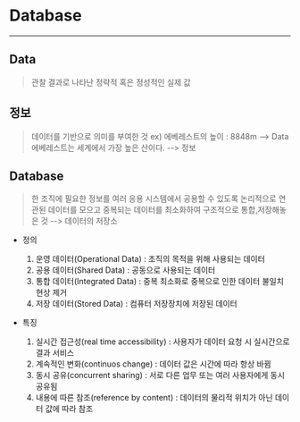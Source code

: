 # Database
---

## Data
> 관찰 결과로 나타난 정략적 혹은 정성적인 실제 값

## 정보
> 데이터를 기반으로 의미를 부여한 것
> ex) 에베레스트의 높이 : 8848m --> Data  
>     에베레스트는 세계에서 가장 높은 산이다. --> 정보

## Database
> 한 조직에 필요한 정보를 여러 응용 시스템에서 공용할 수 있도록
> 논리적으로 연관된 데이터를 모으고 중복되는 데이터를 최소화하여
> 구조적으로 통합,저장해놓은 것 --> 데이터의 저장소

- 정의
  1. 운영 데이터(Operational Data) : 조직의 목적을 위해 사용되는 데이터
  2. 공용 데이터(Shared Data) : 공동으로 사용되는 데이터
  3. 통합 데이터(Integrated Data) : 중복 최소화로 중복으로 인한 데이터 불일치 현상 제거
  4. 저장 데이터(Stored Data) : 컴퓨터 저장장치에 저장된 데이터

- 특징
  1. 실시간 접근성(real time accessibility) : 사용자가 데이터 요청 시 실시간으로 결과 서비스
  2. 계속적인 변화(continuos change) : 데이터 값은 시간에 따라 항상 바뀜
  3. 동시 공유(concurrent sharing) : 서로 다른 업무 또는 여러 사용자에게 동시 공유됨
  4. 내용에 따른 참조(reference by content) : 데이터의 물리적 위치가 아닌 데이터 값에 따라 참조
